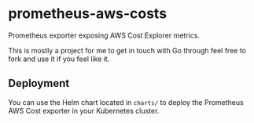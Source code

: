 # prometheus-aws-costs

Prometheus exporter exposing AWS Cost Explorer metrics.

This is mostly a project for me to get in touch with Go through feel free to fork and use it if you feel like it.

## Deployment

You can use the Helm chart located in `charts/` to deploy the Prometheus AWS Cost exporter in your Kubernetes cluster.
